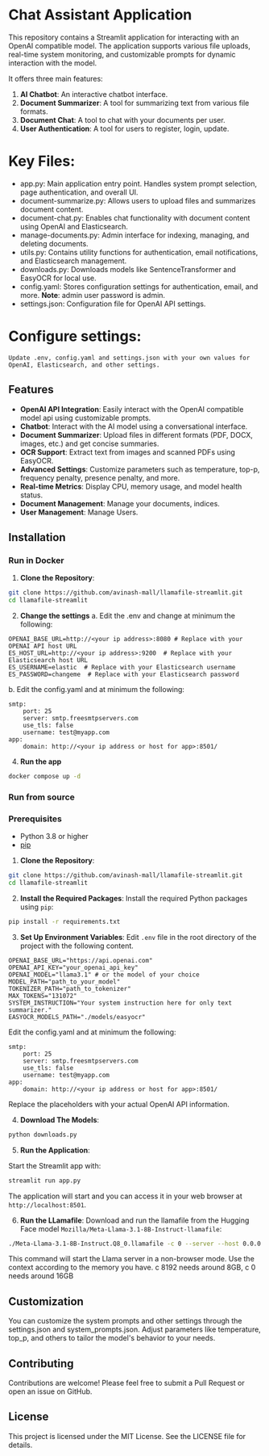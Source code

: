# Chat Assistant Application

This repository contains a Streamlit application for interacting with an OpenAI compatible model. The application supports various file uploads, real-time system monitoring, and customizable prompts for dynamic interaction with the model.

It offers three main features:
1. **AI Chatbot**: An interactive chatbot interface.
2. **Document Summarizer**: A tool for summarizing text from various file formats.
3. **Document Chat**: A tool to chat with your documents per user.
4. **User Authentication**: A tool for users to register, login, update.

# Key Files:

-    app.py: Main application entry point. Handles system prompt selection, page authentication, and overall UI.
-    document-summarize.py: Allows users to upload files and summarizes document content.
-    document-chat.py: Enables chat functionality with document content using OpenAI and Elasticsearch.
-    manage-documents.py: Admin interface for indexing, managing, and deleting documents.
-    utils.py: Contains utility functions for authentication, email notifications, and Elasticsearch management.
-    downloads.py: Downloads models like SentenceTransformer and EasyOCR for local use.
-    config.yaml: Stores configuration settings for authentication, email, and more. **Note**: admin user password is admin.
-    settings.json: Configuration file for OpenAI API settings.

# Configure settings:
    Update .env, config.yaml and settings.json with your own values for OpenAI, Elasticsearch, and other settings.
   
## Features

- **OpenAI API Integration**: Easily interact with the OpenAI compatible model api using customizable prompts.
- **Chatbot**: Interact with the AI model using a conversational interface.
- **Document Summarizer**: Upload files in different formats (PDF, DOCX, images, etc.) and get concise summaries.
- **OCR Support**: Extract text from images and scanned PDFs using EasyOCR.
- **Advanced Settings**: Customize parameters such as temperature, top-p, frequency penalty, presence penalty, and more.
- **Real-time Metrics**: Display CPU, memory usage, and model health status.
- **Document Management**: Manage your documents, indices.
- **User Management**: Manage Users.

## Installation

### Run in Docker

1. **Clone the Repository**:
```bash
git clone https://github.com/avinash-mall/llamafile-streamlit.git
cd llamafile-streamlit
```
2. **Change the settings**
   a. Edit the .env and change at minimum the following:
```env
OPENAI_BASE_URL=http://<your ip address>:8080 # Replace with your OPENAI API host URL
ES_HOST_URL=http://<your ip address>:9200  # Replace with your Elasticsearch host URL
ES_USERNAME=elastic  # Replace with your Elasticsearch username
ES_PASSWORD=changeme  # Replace with your Elasticsearch password
```
   b. Edit the config.yaml and at minimum the following:
```env
smtp:
    port: 25
    server: smtp.freesmtpservers.com
    use_tls: false
    username: test@myapp.com
app:
    domain: http://<your ip address or host for app>:8501/
```
4. **Run the app**
```bash
docker compose up -d
```

### Run from source

### Prerequisites

- Python 3.8 or higher
- [pip](https://pip.pypa.io/en/stable/installation/)

1. **Clone the Repository**:
```bash
git clone https://github.com/avinash-mall/llamafile-streamlit.git
cd llamafile-streamlit
```
    
2. **Install the Required Packages**:
Install the required Python packages using `pip`:
```bash
pip install -r requirements.txt 
```

3. **Set Up Environment Variables**:
Edit `.env` file in the root directory of the project with the following content.
 ```env
 OPENAI_BASE_URL="https://api.openai.com"
 OPENAI_API_KEY="your_openai_api_key"
 OPENAI_MODEL="llama3.1" # or the model of your choice
 MODEL_PATH="path_to_your_model"
 TOKENIZER_PATH="path_to_tokenizer"
 MAX_TOKENS="131072"
 SYSTEM_INSTRUCTION="Your system instruction here for only text summarizer."
 EASYOCR_MODELS_PATH="./models/easyocr"
 ```
Edit the config.yaml and at minimum the following:
```env
smtp:
    port: 25
    server: smtp.freesmtpservers.com
    use_tls: false
    username: test@myapp.com
app:
    domain: http://<your ip address or host for app>:8501/
```
Replace the placeholders with your actual OpenAI API information.

4. **Download The Models**:
```python
python downloads.py
```

5. **Run the Application**:

Start the Streamlit app with:
```bash
streamlit run app.py
```
The application will start and you can access it in your web browser at `http://localhost:8501`.

6. **Run the LLamafile**:
Download and run the llamafile from the Hugging Face model `Mozilla/Meta-Llama-3.1-8B-Instruct-llamafile`:
```bash
./Meta-Llama-3.1-8B-Instruct.Q8_0.llamafile -c 0 --server --host 0.0.0.0 --nobrowser --mlock
```
This command will start the Llama server in a non-browser mode.
Use the context according to the memory you have. c 8192 needs around 8GB, c 0 needs around 16GB

## Customization
You can customize the system prompts and other settings through the settings.json and system_prompts.json. Adjust parameters like temperature, top_p, and others to tailor the model's behavior to your needs.

## Contributing
Contributions are welcome! Please feel free to submit a Pull Request or open an issue on GitHub.

## License
This project is licensed under the MIT License. See the LICENSE file for details.
